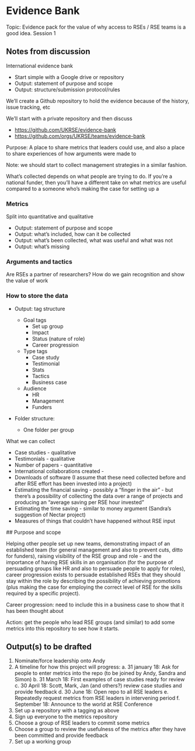 # Evidence Bank 

Topic: Evidence pack for the value of why access to RSEs / RSE teams is a good idea.
Session 1 

## Notes from discussion

International evidence bank
* Start simple with a Google drive or repository
* Output: statement of purpose and scope
* Output: structure/submission protocol/rules

We’ll create a Github repository to hold the evidence because of the history, issue tracking, etc

We’ll start with a private repository and then discuss
* https://github.com/UKRSE/evidence-bank
* https://github.com/orgs/UKRSE/teams/evidence-bank

Purpose: A place to share metrics that leaders could use, and also a place to share experiences of how arguments were made to 

Note: we should start to collect management strategies in a similar fashion.

What’s collected depends on what people are trying to do. If you’re a national funder, then you’ll have a different take on what metrics are useful compared to a someone who’s making the case for setting up a 

### Metrics

Split into quantitative and qualitative
* Output: statement of purpose and scope
* Output: what’s included, how can it be collected
* Output: what’s been collected, what was useful and what was not
* Output: what’s missing

### Arguments and tactics
Are RSEs a partner of researchers? How do we gain recognition and show the value of work

### How to store the data
* Output: tag structure
  + Goal tags
    - Set up group
    - Impact
    - Status (nature of role)
    - Career progression
  + Type tags
    - Case study
    - Testimonial
    - Stats
    - Tactics
    - Business case
  + Audience
    - HR
    - Management
    - Funders

* Folder structure:
    - One folder per group

What we can collect
* Case studies - qualitative
* Testimonials - qualitative
* Number of papers - quantitative
* International collaborations created - 
* Downloads of software (I assume that these need collected before and after RSE effort has been invested into a project)
* Estimating the financial saving - possibly a “finger in the air” - but there’s a possibility of collecting the data over a range of projects and producing an “average saving per RSE hour invested”
* Estimating the time saving - similar to money argument (Sandra’s suggestion of Nectar project)
* Measures of things that couldn’t have happened without RSE input


## Purpose and scope

Helping other people set up new teams, demonstrating impact of an established team (for general management and also to prevent cuts, ditto for funders), raising visibility of the RSE group and role - and the importance of having RSE skills in an organisation (for the purpose of persuading groups like HR and also to persuade people to apply for roles), career progression exists to persuade established RSEs that they should stay within the role by describing the possibility of achieving promotions (plus making the case for employing the correct level of RSE for the skills required by a specific project). 

Career progression: need to include this in a business case to show that it has been thought about

Action: get the people who lead RSE groups (and similar) to add some metrics into this repository to see how it starts.

## Output(s) to be drafted


1. Nominate/force leadership onto Andy
2. A timeline for how this project will progress:
   a. 31 january 18: Ask for people to enter metrics into the repo (to be joined by Andy, Sandra and Simon)
   b. 31 March 18: First examples of case studies ready for review
   c. 30 April 18: Scott, Mark, Jan (and others?) review case studies and provide feedback
   d. 30 June 18: Open repo to all RSE leaders
   e. Repeatedly request metrics from RSE leaders in intervening period
   f. September 18: Announce to the world at RSE Conference
3. Set up a repository with a tagging as above
4. Sign up everyone to the metrics repository
5. Choose a group of RSE leaders to commit some metrics
6. Choose a group to review the usefulness of the metrics after they have been committed and provide feedback
7. Set up a working group

